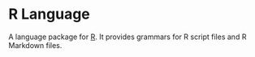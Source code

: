 # R Language

A language package for [R](http://www.r-project.org).
It provides grammars for R script files and R Markdown files. 
